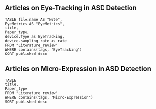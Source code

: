## Articles on Eye-Tracking in ASD Detection

```dataview 
TABLE file.name AS "Note", 
EyeMetrics AS "EyeMetrics",
title, 
Paper_type,
device.Type as EyeTracking,
device.sampling_rate as rate
FROM "Literature_review"
WHERE contains(tags, "EyeTracking")
SORT published desc 
```


## Articles on Micro-Expression in ASD Detection

```dataview 
TABLE 
title,
Paper_type
FROM "Literature_review"
WHERE contains(tags, "Micro-Expression")
SORT published desc 
```